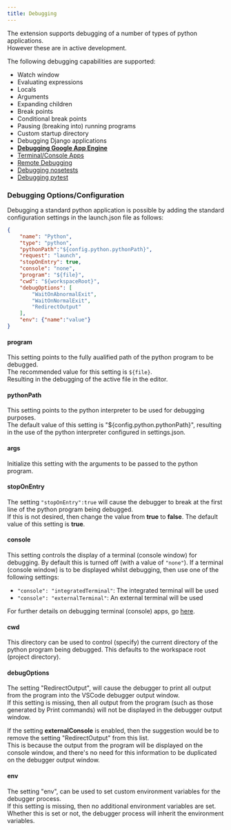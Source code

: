 ```yaml
---
title: Debugging
---
```


The extension supports debugging of a number of types of python applications.   
However these are in active development.

The following debugging capabilities are supported:
* Watch window
* Evaluating expressions
* Locals
* Arguments
* Expanding children 
* Break points
* Conditional break points
* Pausing (breaking into) running programs
* Custom startup directory  
* Debugging Django applications  
* **[Debugging Google App Engine](https://github.com/DonJayamanne/pythonVSCode/wiki/Debugging:-Google-App-Engine)**  
* [Terminal/Console Apps](https://github.com/DonJayamanne/pythonVSCode/wiki/Terminal-Console-Apps)
* [Remote Debugging](https://github.com/DonJayamanne/pythonVSCode/wiki/Debugging:-Remote-Debuging)
* [Debugging nosetests](https://github.com/DonJayamanne/pythonVSCode/wiki/Debugging-nosetests) 
* [Debugging pytest](https://github.com/DonJayamanne/pythonVSCode/wiki/Debugging-py.test) 
   
### Debugging Options/Configuration
Debugging a standard python application is possible by adding the standard configuration settings in the launch.json file as follows:     
```json
{
    "name": "Python",
    "type": "python",
    "pythonPath":"${config.python.pythonPath}", 
    "request": "launch",
    "stopOnEntry": true,
    "console": "none",
    "program": "${file}",
    "cwd": "${workspaceRoot}",
    "debugOptions": [
        "WaitOnAbnormalExit",
        "WaitOnNormalExit",
        "RedirectOutput"
    ],
    "env": {"name":"value"}
}
```

#### program
This setting points to the fully aualified path of the python program to be debugged.   
The recommended value for this setting is ```${file}```.   
Resulting in the debugging of the active file in the editor.  

#### pythonPath
This setting points to the python interpreter to be used for debugging purposes.   
The default value of this setting is "${config.python.pythonPath}", resulting in the use of the python interpreter configured in settings.json.   

#### args
Initialize this setting with the arguments to be passed to the python program.

#### stopOnEntry
The setting ```"stopOnEntry":true``` will cause the debugger to break at the first line of the python program being debugged.   
If this is not desired, then change the value from **true** to **false**.
The default value of this setting is **true**.

#### console
This setting controls the display of a terminal (console window) for debugging. By default this is turned off (with a value of ```"none"```). 
If a terminal (console window) is to be displayed whilst debugging, then use one of the following settings: 
- ```"console": "integratedTerminal"```: The integrated terminal will be used  
- ```"console": "externalTerminal"```: An external terminal will be used  

For further details on debugging terminal (console) apps, go [here](https://github.com/DonJayamanne/pythonVSCode/wiki/Terminal-Console-Apps). 

#### cwd
This directory can be used to control (specify) the current directory of the python program being debugged.
This defaults to the workspace root (project directory).

#### debugOptions
The setting "RedirectOutput", will cause the debugger to print all output from the program into the VSCode debugger output window.   
If this setting is missing, then all output from the program (such as those generated by Print commands) will not be displayed in the debugger output window.

If the setting **externalConsole** is enabled, then the suggestion would be to remove the setting "RedirectOutput" from this list.   
This is because the output from the program will be displayed on the console window, and there's no need for this information to be duplicated on the debugger output window.

#### env
The setting "env", can be used to set custom environment variables for the debugger process.   
If this setting is missing, then no additional environment variables are set. Whether this is set or not, the debugger process will inherit the environment variables.
